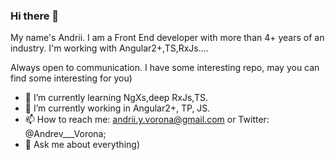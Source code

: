 ### Hi there 👋

My name's Andrii. I am a Front End developer with more than 4+ years of an industry.
I'm working with Angular2+,TS,RxJs....

Always open to communication.
I have some interesting repo, may you can find some interesting for you)

 - 🌱 I’m currently learning NgXs,deep RxJs,TS.
 - 🔭 I’m currently working in Angular2+, TP, JS.
 - 📫 How to reach me: andrii.y.vorona@gmail.com or Twitter: @Andrev___Vorona;
 - 💬 Ask me about everything)

<!--
Here are some ideas to get you started:
**andriivorona/andriivorona** is a ✨ _special_ ✨ repository because its `README.md` (this file) appears on your GitHub profile.
- 🔭 I’m currently working on ...
- 🌱 I’m currently learning ...
- 👯 I’m looking to collaborate on ...
- 🤔 I’m looking for help with ...
- 💬 Ask me about ...
- 📫 How to reach me: ...
- 😄 Pronouns: ...
- ⚡ Fun fact: ... -->
